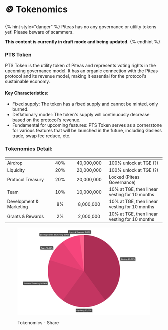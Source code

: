 # 🪙 Tokenomics

{% hint style="danger" %}
Piteas has no any governance or utility tokens yet! Please beware of scammers.

**This content is currently in draft mode and being updated.**
{% endhint %}

### **PTS Token**

PTS Token is the utility token of Piteas and represents voting rights in the upcoming governance model. It has an organic connection with the Piteas protocol and its revenue model, making it essential for the protocol's sustainable economy.

#### **Key Characteristics:**

* Fixed supply: The token has a fixed supply and cannot be minted, only burned.
* Deflationary model: The token's supply will continuously decrease based on the protocol's revenue.
* Fundamental for upcoming features: PTS Token serves as a cornerstone for various features that will be launched in the future, including Gasless trade, swap fee reduce, etc.



### **Tokenomics Detail:**

<table data-header-hidden data-full-width="true"><thead><tr><th width="259"></th><th width="151" align="center"></th><th width="162" align="center"></th><th width="435"></th></tr></thead><tbody><tr><td>Airdrop</td><td align="center">40%</td><td align="center">40,000,000</td><td>100% unlock at TGE (?)</td></tr><tr><td>Liquidity</td><td align="center">20%</td><td align="center">20,000,000</td><td>100% unlock at TGE (?)</td></tr><tr><td>Protocol Treasury</td><td align="center">20%</td><td align="center">20,000,000</td><td>Locked (Piteas Governance)</td></tr><tr><td>Team</td><td align="center">10%</td><td align="center">10,000,000</td><td>10% at TGE, then linear vesting for 10 months</td></tr><tr><td>Development &#x26; Marketing</td><td align="center">8%</td><td align="center">8,000,000</td><td>10% at TGE, then linear vesting for 10 months</td></tr><tr><td>Grants &#x26; Rewards</td><td align="center">2%</td><td align="center">2,000,000</td><td>10% at TGE, then linear vesting for 10 months</td></tr></tbody></table>



<figure><img src="../.gitbook/assets/PIT-Tokenomics-Sheet.png" alt=""><figcaption><p>Tokenomics - Share</p></figcaption></figure>

